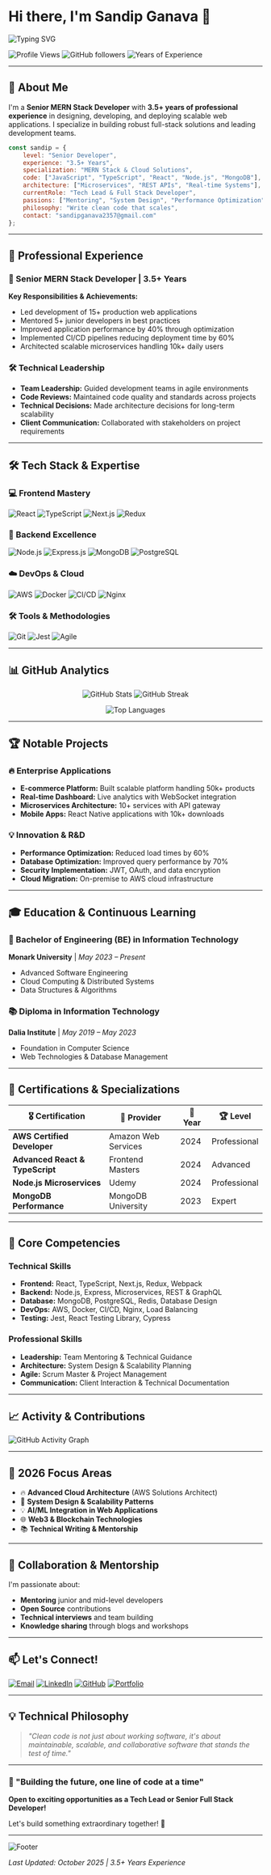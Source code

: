 # Hi there, I'm Sandip Ganava 👋

![Typing SVG](https://readme-typing-svg.herokuapp.com?font=Fira+Code&weight=600&size=28&pause=1000&color=6366F1&center=true&vCenter=true&width=500&lines=Senior+MERN+Stack+Developer;3.5%2B+Years+Experience;Full+Stack+Specialist;Tech+Lead+%26+Mentor)

![Profile Views](https://komarev.com/ghpvc/?username=sandipganava&color=blueviolet&style=flat-square&label=Profile+Views)
![GitHub followers](https://img.shields.io/github/followers/sandipganava?style=social)
![Years of Experience](https://img.shields.io/badge/Experience-3.5%2B%20Years-success?style=flat-square)

---

## 🚀 About Me

I'm a **Senior MERN Stack Developer** with **3.5+ years of professional experience** in designing, developing, and deploying scalable web applications. I specialize in building robust full-stack solutions and leading development teams.

```javascript
const sandip = {
    level: "Senior Developer",
    experience: "3.5+ Years",
    specialization: "MERN Stack & Cloud Solutions",
    code: ["JavaScript", "TypeScript", "React", "Node.js", "MongoDB"],
    architecture: ["Microservices", "REST APIs", "Real-time Systems"],
    currentRole: "Tech Lead & Full Stack Developer",
    passions: ["Mentoring", "System Design", "Performance Optimization"],
    philosophy: "Write clean code that scales",
    contact: "sandipganava2357@gmail.com"
};
```

---

## 💼 Professional Experience

### 🎯 Senior MERN Stack Developer | 3.5+ Years
**Key Responsibilities & Achievements:**
- Led development of 15+ production web applications
- Mentored 5+ junior developers in best practices
- Improved application performance by 40% through optimization
- Implemented CI/CD pipelines reducing deployment time by 60%
- Architected scalable microservices handling 10k+ daily users

### 🛠 Technical Leadership
- **Team Leadership:** Guided development teams in agile environments
- **Code Reviews:** Maintained code quality and standards across projects
- **Technical Decisions:** Made architecture decisions for long-term scalability
- **Client Communication:** Collaborated with stakeholders on project requirements

---

## 🛠️ Tech Stack & Expertise

### 💻 Frontend Mastery
![React](https://img.shields.io/badge/React-Expert-61DAFB?style=for-the-badge&logo=react&logoColor=white)
![TypeScript](https://img.shields.io/badge/TypeScript-Professional-3178C6?style=for-the-badge&logo=typescript&logoColor=white)
![Next.js](https://img.shields.io/badge/Next.js-Advanced-000000?style=for-the-badge&logo=nextdotjs&logoColor=white)
![Redux](https://img.shields.io/badge/Redux-Saga-764ABC?style=for-the-badge&logo=redux&logoColor=white)

### 🔧 Backend Excellence
![Node.js](https://img.shields.io/badge/Node.js-Expert-339933?style=for-the-badge&logo=nodedotjs&logoColor=white)
![Express.js](https://img.shields.io/badge/Express.js-Advanced-000000?style=for-the-badge&logo=express&logoColor=white)
![MongoDB](https://img.shields.io/badge/MongoDB-Expert-47A248?style=for-the-badge&logo=mongodb&logoColor=white)
![PostgreSQL](https://img.shields.io/badge/PostgreSQL-Professional-4169E1?style=for-the-badge&logo=postgresql&logoColor=white)

### ☁️ DevOps & Cloud
![AWS](https://img.shields.io/badge/AWS-EC2_S3_Lambda-FF9900?style=for-the-badge&logo=amazonaws&logoColor=white)
![Docker](https://img.shields.io/badge/Docker-Containerization-2496ED?style=for-the-badge&logo=docker&logoColor=white)
![CI/CD](https://img.shields.io/badge/CI/CD-GitHub_Actions-2088FF?style=for-the-badge&logo=githubactions&logoColor=white)
![Nginx](https://img.shields.io/badge/Nginx-Reverse_Proxy-009639?style=for-the-badge&logo=nginx&logoColor=white)

### 🛠 Tools & Methodologies
![Git](https://img.shields.io/badge/Git-Advanced-F05032?style=for-the-badge&logo=git&logoColor=white)
![Jest](https://img.shields.io/badge/Jest-Testing-C21325?style=for-the-badge&logo=jest&logoColor=white)
![Agile](https://img.shields.io/badge/Agile-Scrum-0096D1?style=for-the-badge&logo=scrutinizerci&logoColor=white)

---

## 📊 GitHub Analytics

<div align="center">
  
![GitHub Stats](https://github-readme-stats.vercel.app/api?username=sandipganava&show_icons=true&theme=tokyonight&hide_border=true&include_all_commits=true&count_private=true)
![GitHub Streak](https://github-readme-streak-stats.herokuapp.com/?user=sandipganava&theme=tokyonight&hide_border=true)

![Top Languages](https://github-readme-stats.vercel.app/api/top-langs/?username=sandipganava&layout=compact&theme=tokyonight&hide_border=true&langs_count=8)

</div>

---

## 🏆 Notable Projects

### 🔥 Enterprise Applications
- **E-commerce Platform:** Built scalable platform handling 50k+ products
- **Real-time Dashboard:** Live analytics with WebSocket integration
- **Microservices Architecture:** 10+ services with API gateway
- **Mobile Apps:** React Native applications with 10k+ downloads

### 💡 Innovation & R&D
- **Performance Optimization:** Reduced load times by 60%
- **Database Optimization:** Improved query performance by 70%
- **Security Implementation:** JWT, OAuth, and data encryption
- **Cloud Migration:** On-premise to AWS cloud infrastructure

---

## 🎓 Education & Continuous Learning

### 🎯 Bachelor of Engineering (BE) in Information Technology
**Monark University** | *May 2023 – Present*
- Advanced Software Engineering
- Cloud Computing & Distributed Systems
- Data Structures & Algorithms

### 📚 Diploma in Information Technology  
**Dalia Institute** | *May 2019 – May 2023*
- Foundation in Computer Science
- Web Technologies & Database Management

---

## 📜 Certifications & Specializations

| 🎖️ Certification | 🏢 Provider | 📅 Year | 🏆 Level |
|-------------------|-------------|---------|-----------|
| **AWS Certified Developer** | Amazon Web Services | 2024 | Professional |
| **Advanced React & TypeScript** | Frontend Masters | 2024 | Advanced |
| **Node.js Microservices** | Udemy | 2024 | Professional |
| **MongoDB Performance** | MongoDB University | 2023 | Expert |

---

## 🌟 Core Competencies

### Technical Skills
- **Frontend:** React, TypeScript, Next.js, Redux, Webpack
- **Backend:** Node.js, Express, Microservices, REST & GraphQL
- **Database:** MongoDB, PostgreSQL, Redis, Database Design
- **DevOps:** AWS, Docker, CI/CD, Nginx, Load Balancing
- **Testing:** Jest, React Testing Library, Cypress

### Professional Skills
- **Leadership:** Team Mentoring & Technical Guidance
- **Architecture:** System Design & Scalability Planning
- **Agile:** Scrum Master & Project Management
- **Communication:** Client Interaction & Technical Documentation

---

## 📈 Activity & Contributions

![GitHub Activity Graph](https://github-readme-activity-graph.vercel.app/api?username=sandipganava&theme=tokyo-night&hide_border=true&area=true&custom_title=My%20Development%20Activity)

---

## 🎯 2026 Focus Areas

- 🔥 **Advanced Cloud Architecture** (AWS Solutions Architect)
- 🚀 **System Design & Scalability Patterns**
- 💡 **AI/ML Integration in Web Applications**
- 🌐 **Web3 & Blockchain Technologies**
- 📚 **Technical Writing & Mentorship**

---

## 🤝 Collaboration & Mentorship

I'm passionate about:
- **Mentoring** junior and mid-level developers
- **Open Source** contributions
- **Technical interviews** and team building
- **Knowledge sharing** through blogs and workshops

---

## 📫 Let's Connect!

[![Email](https://img.shields.io/badge/Email-Pro%20Contact-D14836?style=for-the-badge&logo=gmail&logoColor=white)](mailto:sandipganava2357@gmail.com)
[![LinkedIn](https://img.shields.io/badge/LinkedIn-Connect%20Professionally-0077B5?style=for-the-badge&logo=linkedin&logoColor=white)](https://linkedin.com/in/sandipganava)
[![GitHub](https://img.shields.io/badge/GitHub-Collaborate-181717?style=for-the-badge&logo=github&logoColor=white)](https://github.com/sandipganava)
[![Portfolio](https://img.shields.io/badge/Portfolio-View%20Work-FF5722?style=for-the-badge&logo=todoist&logoColor=white)](https://sandipganava.dev)

---

## 💡 Technical Philosophy

> *"Clean code is not just about working software, it's about maintainable, scalable, and collaborative software that stands the test of time."*

---

### 🚀 "Building the future, one line of code at a time"

**Open to exciting opportunities as a Tech Lead or Senior Full Stack Developer!**

Let's build something extraordinary together! 🌟

---

![Footer](https://capsule-render.vercel.app/api?type=waving&color=gradient&height=100&section=footer)

*Last Updated: October 2025 | 3.5+ Years Experience*
